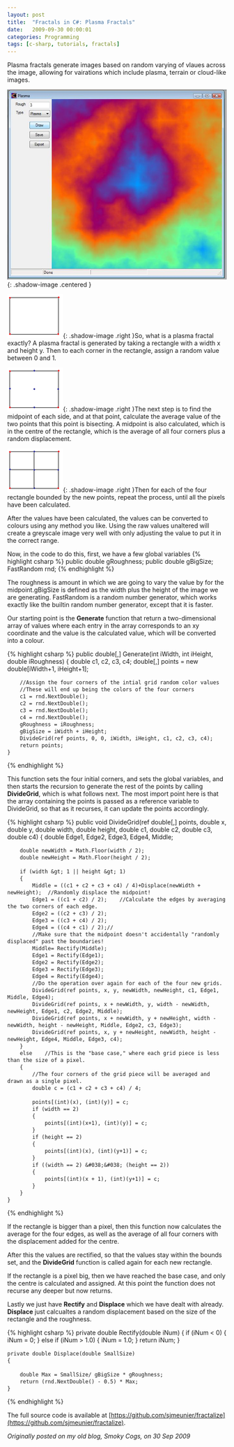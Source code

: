 ```yaml
---
layout: post
title:  "Fractals in C#: Plasma Fractals"
date:   2009-09-30 00:00:01
categories: Programming
tags: [c-sharp, tutorials, fractals]
---
```


Plasma fractals generate images based on random varying of vlaues across the image, allowing for vairations which include plasma, terrain or cloud-like images.

![Plasma fractal](/assets/images/blog/fractals/plasma.jpg){: .shadow-image .centered }

![Assigning corner values](/assets/images/blog/fractals/stage1.gif){: .shadow-image .right }So, what is a plasma fractal exactly? A plasma fractal is generated by taking a rectangle with a width x and height y. Then to each corner in the rectangle, assign a random value between 0 and 1.

![Find average for edges and centre](/assets/images/blog/fractals/stage2.gif){: .shadow-image .right }The next step is to find the midpoint of each side, and at that point, calculate the average value of the two points that this point is bisecting. A midpoint is also calculated, which is in the centre of the rectangle, which is the average of all four corners plus a random displacement.

![Repeat process with the four new rectangles](/assets/images/blog/fractals/stage3.gif){: .shadow-image .right }Then for each of the four rectangle bounded by the new points, repeat the process, until all the pixels have been calculated.

After the values have been calculated, the values can be converted to colours using any method you like. Using the raw values unaltered will create a greyscale image very well with only adjusting the value to put it in the correct range.

Now, in the code to do this, first, we have a few global variables
{% highlight csharp %}
public double gRoughness;
public double gBigSize;
FastRandom rnd;
{% endhighlight %}

The roughness is amount in which we are going to vary the value by for the midpoint.gBigSize is defined as the width plus the height of the image we are generating. FastRandom is a random number generator, which works exactly like the builtin random number generator, except that it is faster.

Our starting point is the **Generate** function that return a two-dimensional array of values where each entry in the array corresponds to an xy coordinate and the value is the calculated value, which will be converted into a colour.
<!--more-->

{% highlight csharp %}
	public double[,] Generate(int iWidth, int iHeight, double iRoughness)
	{
		double c1, c2, c3, c4;
		double[,] points = new double[iWidth+1, iHeight+1];
		
		//Assign the four corners of the intial grid random color values
		//These will end up being the colors of the four corners		
		c1 = rnd.NextDouble();
		c2 = rnd.NextDouble();
		c3 = rnd.NextDouble();
		c4 = rnd.NextDouble();
		gRoughness = iRoughness;
		gBigSize = iWidth + iHeight;
		DivideGrid(ref points, 0, 0, iWidth, iHeight, c1, c2, c3, c4);
		return points;
	}
{% endhighlight %}

This function sets the four initial corners, and sets the global variables, and then starts the recursion to generate the rest of the points by calling <strong>DivideGrid</strong>, which is what follows next. The most import point here is that the array containing the points is passed as a reference variable to DivideGrid, so that as it recurses, it can update the points accordingly.

{% highlight csharp %}
	public void DivideGrid(ref double[,] points, double x, double y, double width, double height, double c1, double c2, double c3, double c4)
	{
		double Edge1, Edge2, Edge3, Edge4, Middle;

		double newWidth = Math.Floor(width / 2);
		double newHeight = Math.Floor(height / 2);

		if (width &gt; 1 || height &gt; 1)
		{
			Middle = ((c1 + c2 + c3 + c4) / 4)+Displace(newWidth + newHeight);	//Randomly displace the midpoint!
			Edge1 = ((c1 + c2) / 2);	//Calculate the edges by averaging the two corners of each edge.
			Edge2 = ((c2 + c3) / 2);
			Edge3 = ((c3 + c4) / 2);
			Edge4 = ((c4 + c1) / 2);//
			//Make sure that the midpoint doesn't accidentally "randomly displaced" past the boundaries!
			Middle= Rectify(Middle);
			Edge1 = Rectify(Edge1);
			Edge2 = Rectify(Edge2);
			Edge3 = Rectify(Edge3);
			Edge4 = Rectify(Edge4);
			//Do the operation over again for each of the four new grids.			
			DivideGrid(ref points, x, y, newWidth, newHeight, c1, Edge1, Middle, Edge4);
			DivideGrid(ref points, x + newWidth, y, width - newWidth, newHeight, Edge1, c2, Edge2, Middle);
			DivideGrid(ref points, x + newWidth, y + newHeight, width - newWidth, height - newHeight, Middle, Edge2, c3, Edge3);
			DivideGrid(ref points, x, y + newHeight, newWidth, height - newHeight, Edge4, Middle, Edge3, c4);
		}
		else	//This is the "base case," where each grid piece is less than the size of a pixel.
		{
			//The four corners of the grid piece will be averaged and drawn as a single pixel.
			double c = (c1 + c2 + c3 + c4) / 4;

			points[(int)(x), (int)(y)] = c;
			if (width == 2)
			{
				points[(int)(x+1), (int)(y)] = c;
			}
			if (height == 2)
			{
				points[(int)(x), (int)(y+1)] = c;
			}
			if ((width == 2) &#038;&#038; (height == 2)) 
			{
				points[(int)(x + 1), (int)(y+1)] = c;
			}
		}
	}
{% endhighlight %}

If the rectangle is bigger than a pixel, then this function now calculates the average for the four edges, as well as the average of all four corners with the displacement added for the centre.

After this the values are rectified, so that the values stay within the bounds set, and the **DivideGrid** function is called again for each new rectangle.

If the rectangle is a pixel big, then we have reached the base case, and only the centre is calculated and assigned. At this point the function does not recurse any deeper but now returns.

Lastly we just have **Rectify** and **Displace** which we have dealt with already. **Displace** just calcualtes a random displacement based on the size of the rectangle and the roughness.

{% highlight csharp %}
	private double Rectify(double iNum)
	{
		if (iNum < 0)
		{
			iNum = 0;
		}
		else if (iNum > 1.0)
		{
			iNum = 1.0;
		}
		return iNum;
	}

	private double Displace(double SmallSize)
	{
		
		double Max = SmallSize/ gBigSize * gRoughness;
		return (rnd.NextDouble() - 0.5) * Max;
	}
{% endhighlight %}

The full source code is available at [https://github.com/sjmeunier/fractalize](https://github.com/sjmeunier/fractalize).

_Originally posted on my old blog, Smoky Cogs, on 30 Sep 2009_
